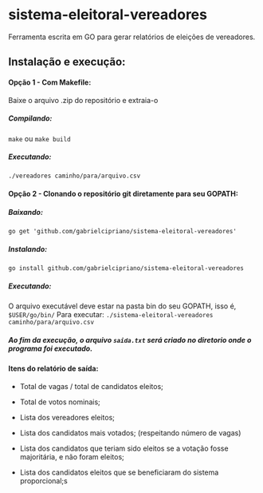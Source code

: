 # sistema-eleitoral-vereadores
Ferramenta escrita em GO para gerar relatórios de eleições de vereadores.

## Instalação e execução:

#### Opção 1 - Com Makefile:
Baixe o arquivo .zip do repositório e extraia-o
##### Compilando:
```make```
ou
```make build```
##### Executando:
```./vereadores caminho/para/arquivo.csv```

#### Opção 2 - Clonando o repositório git diretamente para seu GOPATH:
##### Baixando:
```go get 'github.com/gabrielcipriano/sistema-eleitoral-vereadores'```
##### Instalando:
```go install github.com/gabrielcipriano/sistema-eleitoral-vereadores```
##### Executando:
O arquivo executável deve estar na pasta bin do seu GOPATH, isso é, `$USER/go/bin/`
Para executar:
```./sistema-eleitoral-vereadores caminho/para/arquivo.csv ```

##### Ao fim da execução, o arquivo `saida.txt` será criado no diretorio onde o programa foi executado.

#### Itens do relatório de saída:

- Total de vagas / total de candidatos eleitos;
- Total de votos nominais;

- Lista dos vereadores eleitos;

- Lista dos candidatos mais votados; (respeitando número de vagas)

- Lista dos candidatos que teriam sido eleitos se a votação fosse majoritária, e não foram eleitos;

- Lista dos candidatos eleitos que se beneficiaram do sistema proporcional;s